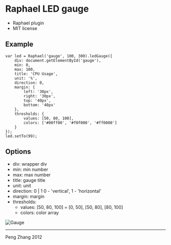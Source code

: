 # Raphael LED gauge
- Raphael plugin
- MIT license

Example
-------

```
var led = Raphael('gauge', 100, 300).ledGauge({
	div: document.getElementById('gauge'),
	min: 0,
	max: 100,
	title: 'CPU Usage',
	unit: '%',
	direction: 0,
	margin: {
		left: '30px',
		right: '30px',
		top: '40px',
		bottom: '40px'
	},
	thresholds: {
		values: [50, 80, 100],
		colors: ['#00ff00', '#f0f000', '#ff0000']
	}
});
led.setTo(99);
```

Options
-------

* div: wrapper div
* min: min number
* max: max number
* title: gauge title
* unit: unit
* direction: 0 | 1    0 - 'vertical', 1 - 'horizontal'
* margin: margin
* thresholds: 
	* values: [50, 80, 100] = [0, 50], [50, 80], [80, 100]
	* colors: color array

![Gauge](https://raw.github.com/PuffyCoffee/LEDGauge/master/screenshot/gauge.png "LED gauge")

-------
Peng Zhang 2012